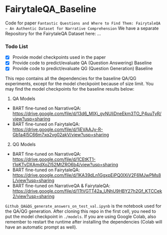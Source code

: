 # FairytaleQA_Baseline
Code for paper ```Fantastic Questions and Where to Find Them: FairytaleQA— An Authentic Dataset for Narrative Comprehension```
We have a separate Repository for the FairytaleQA Dataset here: ...

### Todo List
- [x] Provide model checkpoints used in the paper
- [x] Provide code to predict/evaluate QA (Question Answering) Baseline
- [x] Provide code to predict/evaluate QG (Question Generation) Baseline

This repo contains all the dependencies for the baseline QA/QG experiments, except for the model checkpoint because of size limit.
You may find the model checkpoints for the baseline results below:
1. QA Models
  * BART fine-tuned on NarrativeQA: https://drive.google.com/file/d/13d6_MlXj_gvNUliDneEkm3TO_P4uuTyR/view?usp=sharing 
  * BART fine-tuned on FairytaleQA: https://drive.google.com/file/d/1jEVAAJy-R-Gb1a4I5C66m7xq2vg02akV/view?usp=sharing
2. QG Models
  * BART fine-tuned on NarrativeQA: https://drive.google.com/file/d/1CEtKT1-t1qKTvDXAmdXoZl52MtZRO6b4/view?usp=sharing
  * BART fine-tuned on FairytaleQA: https://drive.google.com/file/d/1KA39dLn1GgxpEiPQ0IXiV2F6MJwPMs8L/view?usp=sharing
  * BART fine-tuned on NarrativeQA & FairytaleQA: https://drive.google.com/file/d/1TtVGTT42a_UNhU9HBY27h2Gf_KTCCek2/view?usp=sharing

```Github_QA&QG_generate_answers_on_test_val.ipynb``` is the notebook used for the QA/QG generation. After cloning this repo in the first cell, you need to put the model checkpoint in ```./models```. If you are using Google Colab, also remember to restart the runtime after installing the dependencies (Colab will have an automatic prompt as well).



